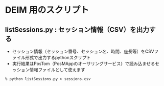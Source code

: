# DEIM 用のスクリプト
## listSessions.py : セッション情報（CSV）を出力する
 * セッション情報（セッション番号、セッション名、時間、座長等）をCSVファイル形式で出力するpythonスクリプト
 * 実行結果はPosTom（PosMAppのオーサリングサービス）で読み込ませるセッション情報ファイルとして使えます
 ```
 % python listSessions.py > sessions.csv
 ```
